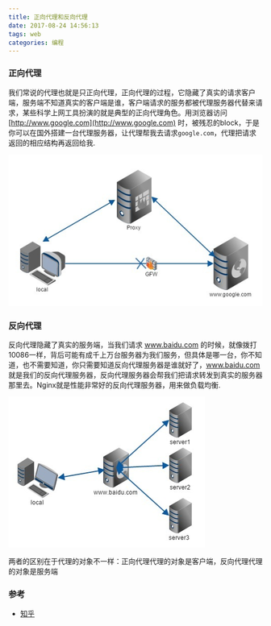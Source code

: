 ```yaml
---
title: 正向代理和反向代理
date: 2017-08-24 14:56:13
tags: web
categories: 编程
---
```

### 正向代理
我们常说的代理也就是只正向代理，正向代理的过程，它隐藏了真实的请求客户端，服务端不知道真实的客户端是谁，客户端请求的服务都被代理服务器代替来请求，某些科学上网工具扮演的就是典型的正向代理角色。用浏览器访问 [http://www.google.com](http://www.google.com) 时，被残忍的block，于是你可以在国外搭建一台代理服务器，让代理帮我去请求`google.com`，代理把请求返回的相应结构再返回给我.

![](web-forwardbackagent-2017-08-24/1.png)

### 反向代理
反向代理隐藏了真实的服务端，当我们请求 www.baidu.com 的时候，就像拨打10086一样，背后可能有成千上万台服务器为我们服务，但具体是哪一台，你不知道，也不需要知道，你只需要知道反向代理服务器是谁就好了，www.baidu.com 就是我们的反向代理服务器，反向代理服务器会帮我们把请求转发到真实的服务器那里去。Nginx就是性能非常好的反向代理服务器，用来做负载均衡.

![](web-forwardbackagent-2017-08-24/2.png)

两者的区别在于代理的对象不一样：正向代理代理的对象是客户端，反向代理代理的对象是服务端

### 参考
* [知乎](https://www.zhihu.com/question/24723688)